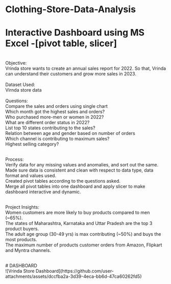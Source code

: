 # Clothing-Store-Data-Analysis
# Interactive Dashboard using MS Excel -[pivot table, slicer]
<br>
Objective: <br>
Vrinda store wants to create an annual sales report for 2022. So that, Vrinda can understand their customers and grow more sales in 2023.
<br> <br>
Dataset Used: <br>
Virnda store data <br>
<br>
Questions: <br>
Compare the sales and orders using single chart <br>
Which month got the highest sales and orders?<br>
Who purchased more-men or women in 2022?<br>
What are different order status in 2022?<br>
List top 10 states contributing to the sales?<br>
Relation between age and gender based on number of orders<br>
Which channel is contributing to maximum sales?<br>
Highest selling category?<br> <br>

Process:<br>
Verify data for any missing values and anomalies, and sort out the same.<br>
Made sure data is consistent and clean with respect to data type, data format and values used.<br>
Created pivot tables according to the questions asked.<br>
Merge all pivot tables into one dashboard and apply slicer to make dashboard interactive and dynamic.<br><br>

Project Insights:<br> 
Women customers are more likely to buy products compared to men (~65%).<br>
The states of Maharashtra, Karnataka and Uttar Pradesh are the top 3 product buyers.<br>
The adult age group (30-49 yrs) is max contributing (~50%) and buys the most products.<br>
The maximum number of products customer orders from Amazon, Flipkart and Myntra channels.<br>

<br>
# DASHBOARD 
<br>
<img>![Vrinda Store Dashboard](https://github.com/user-attachments/assets/dccfba2a-3d39-4eca-bb6d-47ca60262fd5)
</img>



